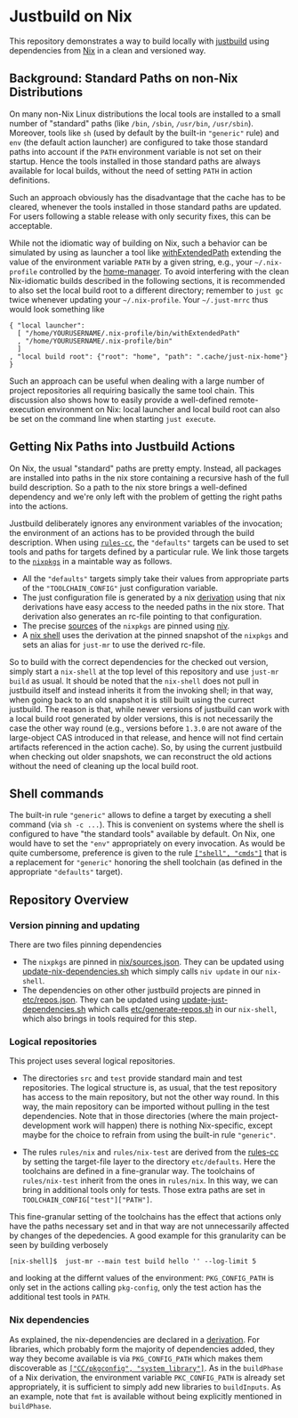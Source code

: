 # Justbuild on Nix

This repository demonstrates a way to build locally with
[justbuild](https://github.com/just-buildsystem/justbuild)
using dependencies from [Nix](https://nixos.org/) in a clean and
versioned way.

## Background: Standard Paths on non-Nix Distributions

On many non-Nix Linux distributions the local tools are installed to
a small number of "standard" paths (like `/bin`, `/sbin`, `/usr/bin`,
`/usr/sbin`). Moreover, tools like `sh` (used by default by the
built-in `"generic"` rule) and `env` (the default action launcher)
are configured to take those standard paths into account if the
`PATH` environment variable is not set on their startup. Hence
the tools installed in those standard paths are always available
for local builds, without the need of setting `PATH` in action
definitions.

Such an approach obviously has the disadvantage that the cache has
to be cleared, whenever the tools installed in those standard
paths are updated. For users following a stable release with only
security fixes, this can be acceptable.

While not the idiomatic way of building on Nix, such a
behavior can be simulated by using as launcher a tool
like [withExtendedPath](./src/withExtendedPath/extend-path.cc)
extending the value of the environment variable `PATH` by
a given string, e.g., your `~/.nix-profile` controlled by
the [home-manager](https://rycee.gitlab.io/home-manager/"). To
avoid interfering with the clean Nix-idiomatic builds described
in the following sections, it is recommended to also set the local
build root to a different directory; remember to `just gc` twice
whenever updating your `~/.nix-profile`. Your `~/.just-mrrc` thus
would look something like
```
{ "local launcher":
  [ "/home/YOURUSERNAME/.nix-profile/bin/withExtendedPath"
  , "/home/YOURUSERNAME/.nix-profile/bin"
  ]
, "local build root": {"root": "home", "path": ".cache/just-nix-home"}
}
```
Such an approach can be useful when dealing with a large number of
project repositories all requiring basically the same tool chain.
This discussion also shows how to easily provide a well-defined
remote-execution environment on Nix: local launcher and local build
root can also be set on the command line when starting `just execute`.

## Getting Nix Paths into Justbuild Actions

On Nix, the usual "standard" paths are pretty empty. Instead, all
packages are installed into paths in the nix store containing a recursive
hash of the full build description. So a path to the nix store brings
a well-defined dependency and we're only left with the problem of
getting the right paths into the actions.

Justbuild deliberately ignores any environment variables of the invocation;
the environment of an actions has to be provided through the build description.
When using [`rules-cc`](https://github.com/just-buildsystem/rules-cc),
the `"defaults"` targets can be used to set tools and paths for
targets defined by a particular rule. We link those targets to
the [`nixpkgs`](https://github.com/NixOS/nixpkgs) in a maintable
way as follows.
 - All the `"defaults"` targets simply take their values from appropriate
   parts of the `"TOOLCHAIN_CONFIG"` just configuration variable.
 - The just configuration file is generated by a
   nix [derivation](./nix-dependencies/dependencies.nix) using that
   nix derivations have easy access to the needed paths in the nix
   store. That derivation also generates an rc-file pointing to
   that configuration.
 - The precise [sources](./nix/sources.json) of the `nixpkgs` are
   pinned using [niv](https://github.com/nmattia/niv).
 - A [nix shell](./shell.nix) uses the derivation at the pinned
   snapshot of the `nixpkgs` and sets an alias for `just-mr` to
   use the derived rc-file.

So to build with the correct dependencies for the checked out version,
simply start a `nix-shell` at the top level of this repository and
use `just-mr build` as usual. It should be noted that the `nix-shell`
does not pull in justbuild itself and instead inherits it from the
invoking shell; in that way, when going back to an old snapshot
it is still built using the currect justbuild. The reason is that,
while newer versions of justbuild can work with a local build root
generated by older versions, this is not necessarily the case the
other way round (e.g., versions before `1.3.0` are not aware of
the large-object CAS introduced in that release, and hence will
not find certain artifacts referenced in the action cache). So,
by using the current justbuild when checking out older snapshots,
we can reconstruct the old actions without the need of cleaning up
the local build root.

## Shell commands

The built-in rule `"generic"` allows to define a target by
executing a shell command (via `sh -c ...`). This is convenient
on systems where the shell is configured to have "the standard
tools" available by default. On Nix, one would have to set
the `"env"` appropriately on every invocation. As would be
quite cumbersome, preference is given to the
rule [`["shell", "cmds"]`](https://github.com/just-buildsystem/rules-cc?tab=readme-ov-file#rule-shell-cmds)
that is a replacement for `"generic"` honoring the shell toolchain (as
defined in the appropriate `"defaults"` target).


## Repository Overview

### Version pinning and updating

There are two files pinning dependencies
 - The `nixpkgs` are pinned in [nix/sources.json](./nix/sources.json). They can
   be updated using [update-nix-dependencies.sh](./update-nix-dependencies.sh)
   which simply calls `niv update` in our `nix-shell`.
 - The dependencies on other other justbuild projects are
   pinned in [etc/repos.json](etc/repos.json). They can be updated using
   [update-just-dependencies.sh](./update-just-dependencies.sh) which
   calls [etc/generate-repos.sh](./etc/generate-repos.sh) in our `nix-shell`,
   which also brings in tools required for this step.

### Logical repositories

This project uses several logical repositories.

 - The directories `src` and `test` provide standard main and test
   repositories. The logical structure is, as usual, that the test
   repository has access to the main repository, but not the other
   way round. In this way, the main repository can be imported
   without pulling in the test dependencies. Note that in those
   directories (where the main project-development work will happen)
   there is nothing Nix-specific, except maybe for the choice to
   refrain from using the built-in rule `"generic"`.

 - The rules `rules/nix` and `rules/nix-test` are derived from
   the [rules-cc](https://github.com/just-buildsystem/rules-cc) by
   setting the target-file layer to the directory `etc/defaults`.
   Here the toolchains are defined in a fine-granular way. The toolchains
   of `rules/nix-test` inherit from the ones in `rules/nix`. In this
   way, we can bring in additional tools only for tests. Those extra
   paths are set in `TOOLCHAIN_CONFIG["test"]["PATH"]`.

This fine-granular setting of the toolchains has the effect that actions only
have the paths necessary set and in that way are not unnecessarily affected
by changes of the depedencies. A good example for this granularity can be
seen by building verbosely
```
[nix-shell]$  just-mr --main test build hello '' --log-limit 5
```
and looking at the differnt values of the environment: `PKG_CONFIG_PATH`
is only set in the actions calling `pkg-config`, only the test
action has the additional test tools in `PATH`.

### Nix dependencies

As explained, the nix-dependencies are declared in
a [derivation](./nix-dependencies/dependencies.nix). For
libraries, which probably form the majority of dependencies
added, they way they become available is via `PKG_CONFIG_PATH`
which makes them discoverable
as [`["CC/pkgconfig", "system_library"]`](https://github.com/just-buildsystem/rules-cc?tab=readme-ov-file#rule-ccpkgconfig-system_library).
As in the `buildPhase` of a Nix derivation, the environment variable
`PKC_CONFIG_PATH` is already set appropriately, it is sufficient
to simply add new libraries to `buildInputs`. As an example, note
that `fmt` is available without being explicitly mentioned in
`buildPhase`.
